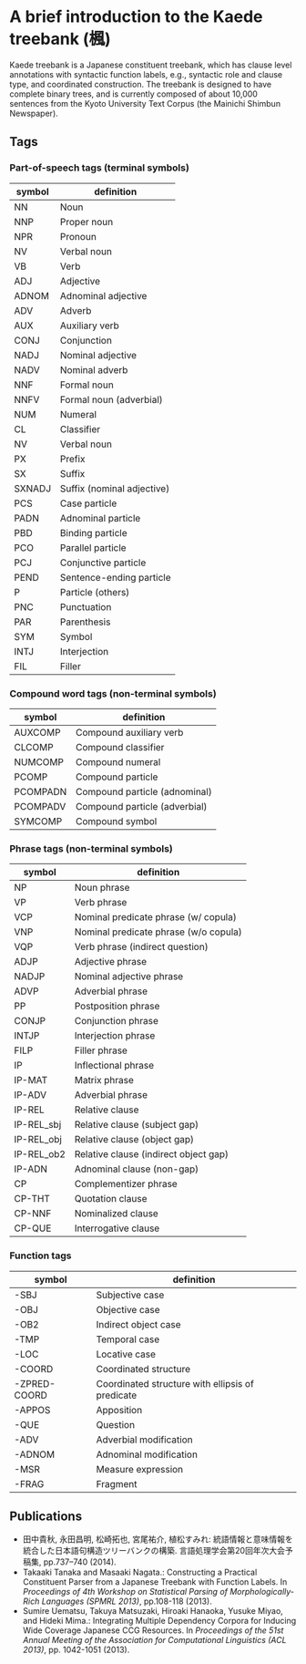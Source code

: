 # A brief introduction to the Kaede treebank (楓)

Kaede treebank is a Japanese constituent treebank,
which has clause level annotations with syntactic function labels,
e.g., syntactic role and clause type, and coordinated construction.
The treebank is designed to have complete binary trees, and
is currently composed of about 10,000 sentences from 
the Kyoto University Text Corpus (the Mainichi Shimbun Newspaper).


## Tags

### Part-of-speech tags (terminal symbols)

symbol | definition
------------ | -------------
NN  | Noun
NNP | Proper noun
NPR | Pronoun
NV | Verbal noun
VB  | Verb
ADJ | Adjective
ADNOM | Adnominal adjective
ADV | Adverb
AUX | Auxiliary verb
CONJ | Conjunction
NADJ | Nominal adjective
NADV | Nominal adverb
NNF  | Formal noun
NNFV | Formal noun (adverbial)
NUM  | Numeral
CL | Classifier
NV   | Verbal noun
PX | Prefix
SX | Suffix
SXNADJ | Suffix (nominal adjective)
PCS | Case particle
PADN | Adnominal particle
PBD  | Binding particle
PCO  | Parallel particle
PCJ  | Conjunctive particle
PEND | Sentence-ending particle
P  | Particle (others)
PNC | Punctuation
PAR | Parenthesis
SYM | Symbol
INTJ | Interjection
FIL | Filler

### Compound word tags (non-terminal symbols)

symbol | definition
------------ | -------------
AUXCOMP | Compound auxiliary verb
CLCOMP  | Compound classifier
NUMCOMP | Compound numeral
PCOMP   | Compound particle
PCOMPADN | Compound particle (adnominal)
PCOMPADV | Compound particle (adverbial)
SYMCOMP | Compound symbol


### Phrase tags (non-terminal symbols)

symbol | definition
------------ | -------------
NP | Noun phrase
VP | Verb phrase
VCP | Nominal predicate phrase (w/ copula)
VNP | Nominal predicate phrase (w/o copula)
VQP | Verb phrase (indirect question)
ADJP | Adjective phrase
NADJP | Nominal adjective phrase
ADVP | Adverbial phrase
PP | Postposition phrase
CONJP | Conjunction phrase
INTJP | Interjection phrase
FILP | Filler phrase
IP  | Inflectional phrase
IP-MAT  | Matrix phrase
IP-ADV  | Adverbial phrase
IP-REL  | Relative clause
IP-REL_sbj  | Relative clause (subject gap)
IP-REL_obj  | Relative clause (object gap)
IP-REL_ob2  | Relative clause (indirect object gap)
IP-ADN  | Adnominal clause (non-gap)
CP  | Complementizer phrase
CP-THT  | Quotation clause
CP-NNF | Nominalized clause
CP-QUE | Interrogative clause



### Function tags 

symbol | definition
------------ | -------------
-SBJ | Subjective case
-OBJ | Objective case
-OB2 | Indirect object case
-TMP | Temporal case
-LOC | Locative case
-COORD | Coordinated structure
-ZPRED-COORD | Coordinated structure with ellipsis of predicate
-APPOS | Apposition
-QUE  | Question
-ADV | Adverbial modification
-ADNOM | Adnominal modification
-MSR | Measure expression
-FRAG | Fragment


## Publications

- 田中貴秋, 永田昌明, 松崎拓也, 宮尾祐介, 植松すみれ: 統語情報と意味情報を統合した日本語句構造ツリーバンクの構築. 言語処理学会第20回年次大会予稿集, pp.737–740 (2014).
- Takaaki Tanaka and Masaaki Nagata.: Constructing a Practical Constituent Parser from a Japanese Treebank with Function Labels. In *Proceedings of 4th Workshop on Statistical Parsing of Morphologically-Rich Languages (SPMRL 2013)*, pp.108-118 (2013).
- Sumire Uematsu, Takuya Matsuzaki, Hiroaki Hanaoka, Yusuke Miyao, and Hideki Mima.: Integrating Multiple Dependency Corpora for Inducing Wide Coverage Japanese CCG Resources. In *Proceedings of the 51st Annual Meeting of the Association for Computational Linguistics (ACL 2013)*, pp. 1042-1051 (2013).
